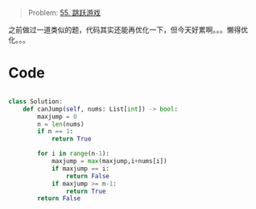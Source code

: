 > Problem: [55. 跳跃游戏](https://leetcode.cn/problems/jump-game/description/)

之前做过一道类似的题，代码其实还能再优化一下，但今天好累啊。。。懒得优化。。。

# Code

```Python []

class Solution:
    def canJump(self, nums: List[int]) -> bool:
        maxjump = 0
        n = len(nums)
        if n == 1:
            return True

        for i in range(n-1):
            maxjump = max(maxjump,i+nums[i])
            if maxjump == i:
                return False
            if maxjump >= n-1:
                return True
        return False

```
